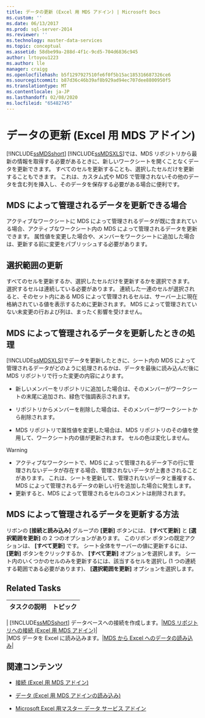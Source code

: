 ```yaml
---
title: データの更新 (Excel 用 MDS アドイン) | Microsoft Docs
ms.custom: ''
ms.date: 06/13/2017
ms.prod: sql-server-2014
ms.reviewer: ''
ms.technology: master-data-services
ms.topic: conceptual
ms.assetid: 58dbe99a-288d-4f1c-9cd5-704d6836c945
author: lrtoyou1223
ms.author: lle
manager: craigg
ms.openlocfilehash: b5f1297927510fe6f0f5b15ac185316687326ce6
ms.sourcegitcommit: b87d36c46b39af8b929ad94ec707dee8800950f5
ms.translationtype: MT
ms.contentlocale: ja-JP
ms.lasthandoff: 02/08/2020
ms.locfileid: "65482745"
---
```

# <a name="refreshing-data-mds-add-in-for-excel"></a>データの更新 (Excel 用 MDS アドイン)
  
  [!INCLUDE[ssMDSshort](../../includes/ssmdsshort-md.md)]
  [!INCLUDE[ssMDSXLS](../../includes/ssmdsxls-md.md)]では、MDS リポジトリから最新の情報を取得する必要があるときに、新しいワークシートを開くことなくデータを更新できます。 すべてのセルを更新することも、選択したセルだけを更新することもできます。 これは、カスタム式や MDS で管理されないその他のデータを含む列を挿入し、そのデータを保存する必要がある場合に便利です。  
  
## <a name="when-you-can-refresh-mds-managed-data"></a>MDS によって管理されるデータを更新できる場合  
 アクティブなワークシートに MDS によって管理されるデータが既に含まれている場合、アクティブなワークシート内の MDS によって管理されるデータを更新できます。 属性値を変更した場合や、メンバーをワークシートに追加した場合は、更新する前に変更をパブリッシュする必要があります。  
  
## <a name="refreshing-a-selection"></a>選択範囲の更新  
 すべてのセルを更新するか、選択したセルだけを更新するかを選択できます。 選択するセルは連続している必要があります。 連続した一連のセルが選択されると、そのセット内にある MDS によって管理されるセルは、サーバー上に現在格納されている値を表示するために更新されます。 MDS によって管理されていない未変更の行および列は、まったく影響を受けません。  
  
## <a name="what-happens-when-you-refresh-mds-managed-data"></a>MDS によって管理されるデータを更新したときの処理  
 
  [!INCLUDE[ssMDSXLS](../../includes/ssmdsxls-md.md)]でデータを更新したときに、シート内の MDS によって管理されるデータがどのように処理されるかは、データを最後に読み込んだ後に MDS リポジトリで行った変更の内容によります。  
  
-   新しいメンバーをリポジトリに追加した場合は、そのメンバーがワークシートの末尾に追加され、緑色で強調表示されます。  
  
-   リポジトリからメンバーを削除した場合は、そのメンバーがワークシートから削除されます。  
  
-   MDS リポジトリで属性値を変更した場合は、MDS リポジトリのその値を使用して、ワークシート内の値が更新されます。 セルの色は変化しません。  
  
> [!WARNING]
>  -   アクティブなワークシートで、MDS によって管理されるデータ下の行に管理されないデータが存在する場合、管理されないデータが上書きされることがあります。 これは、シートを更新して、管理されないデータと重複する、MDS によって管理されるデータの新しい行を追加した場合に発生します。  
> -   更新すると、MDS によって管理されるセルのコメントは削除されます。  
  
## <a name="how-to-refresh-mds-managed-data"></a>MDS によって管理されるデータを更新する方法  
 リボンの **[接続と読み込み]** グループの **[更新]** ボタンには、 **[すべて更新]** と **[選択範囲を更新]** の 2 つのオプションがあります。 このリボン ボタンの既定アクションは、 **[すべて更新]** です。 シート全体をサーバーの値に更新するには、 **[更新]** ボタンをクリックするか、 **[すべて更新]** オプションを選択します。 シート内のいくつかのセルのみを更新するには、該当するセルを選択し (1 つの連続する範囲である必要があります)、 **[選択範囲を更新]** オプションを選択します。  
  
## <a name="related-tasks"></a>Related Tasks  
  
|タスクの説明|トピック|  
|----------------------|-----------|  
|
  [!INCLUDE[ssMDSshort](../../includes/ssmdsshort-md.md)] データベースへの接続を作成します。|[MDS リポジトリへの接続 &#40;Excel 用 MDS アドイン&#41;](connect-to-an-mds-repository-mds-add-in-for-excel.md)|  
|MDS データを Excel に読み込みます。|[MDS から Excel へのデータの読み込み](export-data-to-excel-from-master-data-services.md)|  
  
## <a name="related-content"></a>関連コンテンツ  
  
-   [接続 &#40;Excel 用 MDS アドイン&#41;](connections-mds-add-in-for-excel.md)  
  
-   [データ &#40;Excel 用 MDS アドインの読み込み&#41;](overview-exporting-data-to-excel-mds-add-in-for-excel.md)  
  
-   [Microsoft Excel 用マスター データ サービス アドイン](master-data-services-add-in-for-microsoft-excel.md)  
  
  
